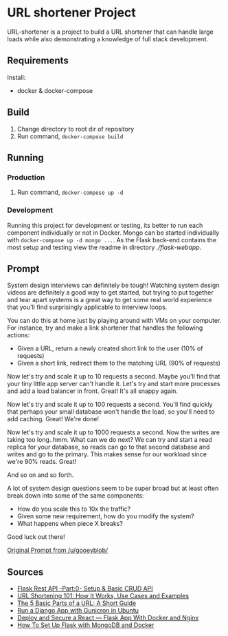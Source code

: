 # URL shortener Project

URL-shortener is a project to build a URL shortener that can handle large loads while also demonstrating a knowledge of full stack development.

## Requirements

Install:

* docker & docker-compose

## Build

1. Change directory to root dir of repository
2. Run command, `docker-compose build`

## Running

### Production

1. Run command, `docker-compose up -d`

### Development

Running this project for development or testing, its better to run each component individually or not in Docker.  Mongo can be started individually with `docker-compose up -d mongo ...`.
As the Flask back-end contains the most setup and testing view the readme in directory *./flask-webapp*.

## Prompt

System design interviews can definitely be tough! Watching system design videos are definitely a good way to get started, but trying to put together and tear apart systems is a great way to get some real world experience that you'll find surprisingly applicable to interview loops.

You can do this at home just by playing around with VMs on your computer. For instance, try and make a link shortener that handles the following actions:

* Given a URL, return a newly created short link to the user (10% of requests)
* Given a short link, redirect them to the matching URL (90% of requests)

Now let's try and scale it up to 10 requests a second. Maybe you'll find that your tiny little app server can't handle it. Let's try and start more processes and add a load balancer in front. Great! It's all snappy again.

Now let's try and scale it up to 100 requests a second. You'll find quickly that perhaps your small database won't handle the load, so you'll need to add caching. Great! We're done!

Now let's try and scale it up to 1000 requests a second. Now the writes are taking too long..hmm. What can we do next? We can try and start a read replica for your database, so reads can go to that second database and writes and go to the primary. This makes sense for our workload since we're 90% reads. Great!

And so on and so forth.

A lot of system design questions seem to be super broad but at least often break down into some of the same components:

* How do you scale this to 10x the traffic?
* Given some new requirement, how do you modify the system?
* What happens when piece X breaks?

Good luck out there!

[Original Prompt from /u/gooeyblob/](https://www.reddit.com/r/cscareerquestions/comments/8na87e/were_reddit_engineers_here_to_answer_your/dzu3jgu/?context=3)

## Sources

* [Flask Rest API -Part:0- Setup & Basic CRUD API](https://dev.to/paurakhsharma/flask-rest-api-part-0-setup-basic-crud-api-4650)
* [URL Shortening 101: How It Works, Use Cases and Examples](https://bitly.com/blog/url-shortening-101-how-it-works-use-cases-and-examples/)
* [The 5 Basic Parts of a URL: A Short Guide](https://blog.hubspot.com/marketing/parts-url)
* [Run a Django App with Gunicron in Ubuntu](https://rahmonov.me/posts/run-a-django-app-with-gunicorn-in-ubuntu-16-04/)
* [Deploy and Secure a React — Flask App With Docker and Nginx](https://medium.com/swlh/deploy-and-secure-a-react-flask-app-with-docker-and-nginx-768ca582863b)
* [How To Set Up Flask with MongoDB and Docker](https://www.digitalocean.com/community/tutorials/how-to-set-up-flask-with-mongodb-and-docker)
